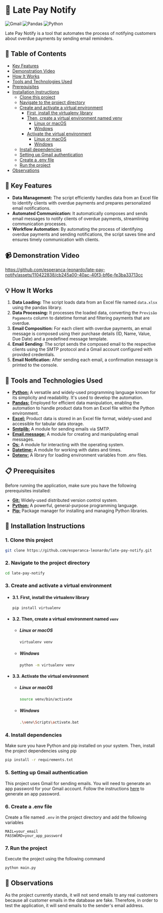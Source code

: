 # 📨 Late Pay Notify
![Gmail](https://img.shields.io/badge/Gmail-D14836?style=for-the-badge&logo=gmail&logoColor=white)
![Pandas](https://img.shields.io/badge/pandas-%23150458.svg?style=for-the-badge&logo=pandas&logoColor=white)
![Python](https://img.shields.io/badge/Python-14354C?style=for-the-badge&logo=python&logoColor=white)

Late Pay Notify is a tool that automates the process of notifying customers about overdue payments by sending email reminders.

## 📑 Table of Contents
- [Key Features](#-key-features)
- [Demonstration Video](#-demonstration-video)
- [How It Works](#-how-it-works)
- [Tools and Technologies Used](#-tools-and-technologies-used)
- [Prerequisites](#-prerequisites)
- [Installation Instructions](#-installation-instructions)
  - [Clone this project](#1-clone-this-project)
  - [Navigate to the project directory](#2-navigate-to-the-project-directory)
  - [Create and activate a virtual environment](#3-create-and-activate-a-virtual-environment)
    - [First, install the virtualenv library](#31-first-install-the-virtualenv-library)
    - [Then, create a virtual environment named venv](#32-then-create-a-virtual-environment-named-venv)
      - [Linux or macOS](#linux-or-macos)
      - [Windows](#windows) 
    - [Activate the virtual environment](#33-activate-the-virtual-environment)
      - [Linux or macOS](#linux-or-macos-1)
      - [Windows](#windows-1)
  - [Install dependencies](#4-install-dependencies)
  - [Setting up Gmail authentication](#5-setting-up-gmail-authentication)
  - [Create a .env file](#6-create-a-env-file)
  - [Run the project](#7-run-the-project)
- [Observations](#-observations)

## 🚀 Key Features
- **Data Management:** The script efficiently handles data from an Excel file to identify clients with overdue payments and prepares personalized email notifications.
- **Automated Communication:** It automatically composes and sends email messages to notify clients of overdue payments, streamlining communication processes.
- **Workflow Automation:** By automating the process of identifying overdue payments and sending notifications, the script saves time and ensures timely communication with clients.

## 📹 Demonstration Video
https://github.com/esperanca-leonardo/late-pay-notify/assets/110422838/cb245a00-40ac-40f3-bf6e-fe3ba33713cc

## 💡 How It Works
1. **Data Loading:** The script loads data from an Excel file named `data.xlsx` using the pandas library.
2. **Data Processing:** It processes the loaded data, converting the `Previsão Pagamento` column to datetime format and filtering payments that are overdue.
3. **Email Composition:** For each client with overdue payments, an email message is composed using their purchase details (ID, Name, Value, Due Date) and a predefined message template.
4. **Email Sending:** The script sends the composed email to the respective clients using the SMTP protocol and a Gmail account configured with provided credentials.
5. **Email Notification:** After sending each email, a confirmation message is printed to the console.

## 🔧 Tools and Technologies Used
- [**Python:**](https://www.python.org/) A versatile and widely-used programming language known for its simplicity and readability. It's used to develop the automation.
- [**Pandas:**](https://pandas.pydata.org/) Employed for efficient data manipulation, enabling the automation to handle product data from an Excel file within the Python environment.
- [**Excel:**](https://support.microsoft.com/en-us/excel) Product data is stored in an Excel file format, widely-used and accessible for tabular data storage.
- [**Smtplib:**](https://docs.python.org/3/library/smtplib.html) A module for sending emails via SMTP.
- [**Email.message:**](https://docs.python.org/3/library/email.examples.html) A module for creating and manipulating email messages.
- [**Os:**](https://docs.python.org/3/library/os.html) A module for interacting with the operating system.
- [**Datetime:**](https://docs.python.org/3/library/datetime.html) A module for working with dates and times.
- [**Dotenv:**](https://pypi.org/project/python-dotenv/#getting-started) A library for loading environment variables from .env files.

## 📋 Prerequisites
Before running the application, make sure you have the following prerequisites installed:

- [**Git:**](https://git-scm.com/) Widely-used distributed version control system.
- [**Python:**](https://www.python.org/) A powerful, general-purpose programming language.
- [**Pip:**](https://pip.pypa.io/en/stable/) Package manager for installing and managing Python libraries.

## 📝 Installation Instructions
### 1. Clone this project

 ```bash
git clone https://github.com/esperanca-leonardo/late-pay-notify.git
```

### 2. Navigate to the project directory

```bash
cd late-pay-notify
```

### 3. Create and activate a virtual environment

- #### 3.1. First, install the virtualenv library
    ```bash
    pip install virtualenv
    ```

- #### 3.2. Then, create a virtual environment named `venv`

  - ##### Linux or macOS
      ```bash
      virtualenv venv
      ```
  
  - ##### Windows
      ```bash
      python -m virtualenv venv
      ```

- #### 3.3. Activate the virtual environment
    
    - ##### Linux or macOS
        ```bash
        source venv/bin/activate
        ```
    
    - ##### Windows
        ```bash
        .\venv\Scripts\activate.bat
        ```

### 4. Install dependencies

Make sure you have Python and pip installed on your system. Then, install the project dependencies using pip

```bash
pip install -r requirements.txt
```

### 5. Setting up Gmail authentication

This project uses Gmail for sending emails. You will need to generate an app password for your Gmail account. Follow the instructions [here](https://support.google.com/accounts/answer/185833?hl=en) to generate an app password.

### 6. Create a .env file

Create a file named `.env` in the project directory and add the following variables

```plaintext
MAIL=your_email
PASSWORD=your_app_password
```

### 7. Run the project

Execute the project using the following command

```bash
python main.py
```

## 📌 Observations
As the project currently stands, it will not send emails to any real customers because all customer emails in the database are fake. Therefore, in order to test the application, it will send emails to the sender's email address.


